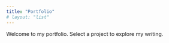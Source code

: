```yaml
---
title: "Portfolio"
# layout: "list"
---
```


Welcome to my portfolio. Select a project to explore my writing.
